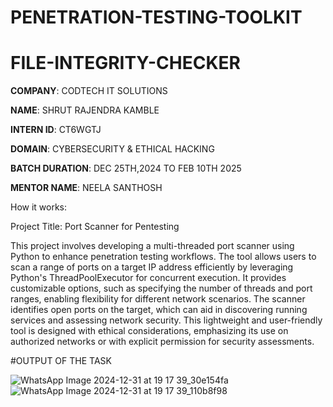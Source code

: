 # PENETRATION-TESTING-TOOLKIT

# FILE-INTEGRITY-CHECKER

**COMPANY**: CODTECH IT SOLUTIONS

**NAME**: SHRUT RAJENDRA KAMBLE

**INTERN ID**: CT6WGTJ

**DOMAIN**: CYBERSECURITY & ETHICAL HACKING

**BATCH DURATION**: DEC 25TH,2024 TO FEB 10TH 2025

**MENTOR NAME**: NEELA SANTHOSH

How it works:

Project Title: Port Scanner for Pentesting

This project involves developing a multi-threaded port scanner using Python to enhance penetration testing workflows. The tool allows users to scan a range of ports on a target IP address efficiently by leveraging Python's ThreadPoolExecutor for concurrent execution. It provides customizable options, such as specifying the number of threads and port ranges, enabling flexibility for different network scenarios. The scanner identifies open ports on the target, which can aid in discovering running services and assessing network security. This lightweight and user-friendly tool is designed with ethical considerations, emphasizing its use on authorized networks or with explicit permission for security assessments.


#OUTPUT OF THE TASK

![WhatsApp Image 2024-12-31 at 19 17 39_30e154fa](https://github.com/user-attachments/assets/d9958576-34ef-4e3d-8177-832be43b6833)
![WhatsApp Image 2024-12-31 at 19 17 39_110b8f98](https://github.com/user-attachments/assets/10411839-b9eb-4a34-aa30-53018252b846)




